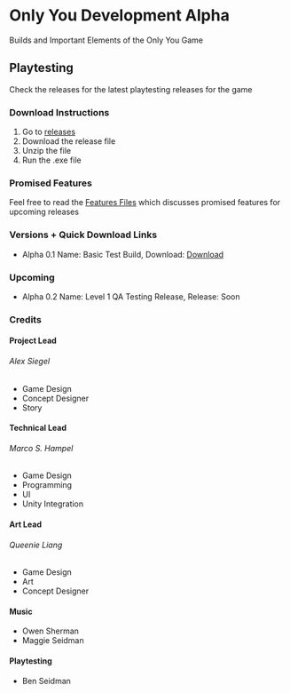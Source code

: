 # Only You Development Alpha
Builds and Important Elements of the Only You Game

## Playtesting
Check the releases for the latest playtesting releases for the game

### Download Instructions
1. Go to [releases](https://github.com/firez2469/AlongSideUsDevelopment/releases)
2. Download the release file
3. Unzip the file
4. Run the .exe file

### Promised Features
Feel free to read the [Features Files](/Features/) which discusses promised features for upcoming releases

### Versions + Quick Download Links
- Alpha 0.1 Name: Basic Test Build, Download: [Download](https://github.com/firez2469/OnlyYouDevelopment/releases/download/Experimental_1/TestBuild1.zip)
### Upcoming
- Alpha 0.2 Name: Level 1 QA Testing Release, Release: Soon


### Credits
#### Project Lead
###### Alex Siegel
- Game Design
- Concept Designer
- Story

#### Technical Lead
###### Marco S. Hampel
- Game Design
- Programming
- UI
- Unity Integration

#### Art Lead
###### Queenie Liang
- Game Design
- Art
- Concept Designer

#### Music
- Owen Sherman
- Maggie Seidman

#### Playtesting
- Ben Seidman
